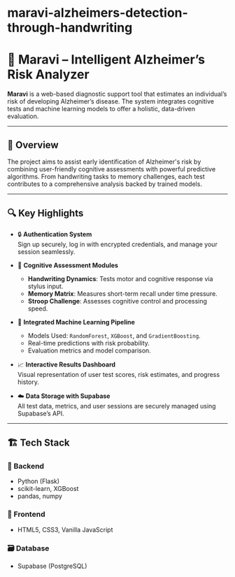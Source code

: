 # maravi-alzheimers-detection-through-handwriting
# 🧠 Maravi – Intelligent Alzheimer’s Risk Analyzer

**Maravi** is a web-based diagnostic support tool that estimates an individual’s risk of developing Alzheimer’s disease. The system integrates cognitive tests and machine learning models to offer a holistic, data-driven evaluation.

---

## 📌 Overview

The project aims to assist early identification of Alzheimer's risk by combining user-friendly cognitive assessments with powerful predictive algorithms. From handwriting tasks to memory challenges, each test contributes to a comprehensive analysis backed by trained models.

---

## 🔍 Key Highlights

- 🔒 **Authentication System**  
  Sign up securely, log in with encrypted credentials, and manage your session seamlessly.

- 🧠 **Cognitive Assessment Modules**  
  - **Handwriting Dynamics**: Tests motor and cognitive response via stylus input.  
  - **Memory Matrix**: Measures short-term recall under time pressure.  
  - **Stroop Challenge**: Assesses cognitive control and processing speed.

- 🧬 **Integrated Machine Learning Pipeline**  
  - Models Used: `RandomForest`, `XGBoost`, and `GradientBoosting`.  
  - Real-time predictions with risk probability.  
  - Evaluation metrics and model comparison.

- 📈 **Interactive Results Dashboard**  
  Visual representation of user test scores, risk estimates, and progress history.

- ☁️ **Data Storage with Supabase**  
  All test data, metrics, and user sessions are securely managed using Supabase’s API.

---

## 🏗️ Tech Stack

### 🔧 Backend
- Python (Flask)
- scikit-learn, XGBoost
- pandas, numpy

### 🎨 Frontend
- HTML5, CSS3, Vanilla JavaScript

### 🗃️ Database
- Supabase (PostgreSQL)

